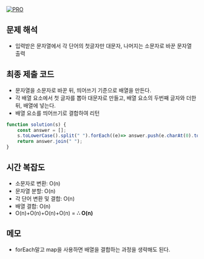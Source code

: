[![PRO]][Link]

## 문제 해석

- 입력받은 문자열에서 각 단어의 첫글자만 대문자, 나머지는 소문자로 바꾼 문자열 출력

## 최종 제출 코드

- 문자열을 소문자로 바꾼 뒤, 띄어쓰기 기준으로 배열을 만든다.
- 각 배열 요소에서 첫 글자를 뽑아 대문자로 만들고, 배열 요소의 두번째 글자와 더한 뒤, 배열에 넣는다.
- 배열 요소를 띄어쓰기로 결합하여 리턴

```js
function solution(s) {
    const answer = [];
    s.toLowerCase().split(" ").forEach((e)=> answer.push(e.charAt(0).toUpperCase() + e.slice(1)));
    return answer.join(" ");
}
```

## 시간 복잡도

- 소문자로 변환: O(n)
- 문자열 분할: O(n)
- 각 단어 변환 및 결합: O(n)
- 배열 결합: O(n)
- O(n)+O(n)+O(n)+O(n) =   **∴ O(n)**

## 메모

- forEach말고 map을 사용하면 배열을 결합하는 과정을 생략해도 된다.

<!---------------------------------------------------------------------------->

[PRO]: https://github.com/GoSSaChin/algorithm-js/assets/107768516/67c43b52-bc3f-4571-a249-5519021afbb0
[Link]: https://school.programmers.co.kr/learn/courses/30/lessons/12951

